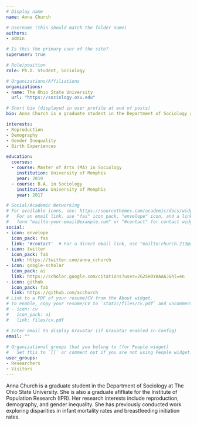 ```yaml
---
# Display name
name: Anna Church

# Username (this should match the folder name)
authors:
- admin

# Is this the primary user of the site?
superuser: true

# Role/position
role: Ph.D. Student, Sociology

# Organizations/Affiliations
organizations:
- name: The Ohio State University
  url: "https://sociology.osu.edu"

# Short bio (displayed in user profile at end of posts)
bio: Anna Church is a graduate student in the Department of Sociology at The Ohio State University. She is also a graduate afifliate for the Institute of Population Research (IPR). Her research interests include reproduction, demography, and gender inequality. She has previously conducted work exploring disparities in infant mortality rates and breastfeeding initiation rates. 

interests:
- Reproduction
- Demography
- Gender Inequality
- Birth Experiences 

education:
  courses:
  - course: Master of Arts (MA) in Sociology
    institution: University of Memphis
    year: 2019
  - course: B.A. in Sociology
    institution: University of Memphis
    year: 2017

# Social/Academic Networking
# For available icons, see: https://sourcethemes.com/academic/docs/widgets/#icons
#   For an email link, use "fas" icon pack, "envelope" icon, and a link in the
#   form "mailto:your-email@example.com" or "#contact" for contact widget.
social:
- icon: envelope
  icon_pack: fas
  link: '#contact'  # For a direct email link, use "mailto:church.213@osu.edu".
- icon: twitter
  icon_pack: fab
  link: https://twitter.com/anna_cchurch
- icon: google-scholar
  icon_pack: ai
  link: https://scholar.google.com/citations?user=2G25H0YAAAAJ&hl=en
- icon: github
  icon_pack: fab
  link: https://github.com/acchurch
# Link to a PDF of your resume/CV from the About widget.
# To enable, copy your resume/CV to `static/files/cv.pdf` and uncomment the lines below.  
# - icon: cv
#   icon_pack: ai
#   link: files/cv.pdf

# Enter email to display Gravatar (if Gravatar enabled in Config)
email: ""
  
# Organizational groups that you belong to (for People widget)
#   Set this to `[]` or comment out if you are not using People widget.  
user_groups:
- Researchers
- Visitors
---
```


Anna Church is a graduate student in the Department of Sociology at The Ohio State 
University. She is also a graduate afifliate for the Institute of Population Research 
(IPR). Her research interests include reproduction, demography, and gender 
inequality. She has previously conducted work exploring disparities in infant 
mortality rates and breastfeeding initiation rates. 


